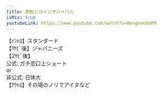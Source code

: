 ```yaml
---
title: 禁制ヒロインサバイバル
isMix: true
youtubeLink: https://www.youtube.com/watch?v=0engovobUPM
---
```


<t s=9>【ｲﾝﾄﾛ】</t>スタンダード<br />
<t s=69>【1ｻﾋﾞ後】</t>ジャパニーズ<br />
<t s=140>【2ｻﾋﾞ後】</t><br />
公式: ガチ恋口上ショート<br />
or<br />
非公式: 日体大<br />
<t s=178>【ｱｳﾄﾛ】</t>その場のノリでアイヌなど<br />
